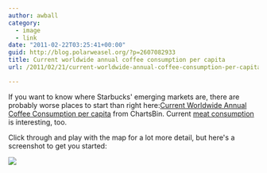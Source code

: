 ```yaml
---
author: awball
category:
  - image
  - link
date: "2011-02-22T03:25:41+00:00"
guid: http://blog.polarweasel.org/?p=2607082933
title: Current worldwide annual coffee consumption per capita
url: /2011/02/21/current-worldwide-annual-coffee-consumption-per-capita/

---
```

If you want to know where Starbucks' emerging markets are, there are probably worse places to start than right here:[Current Worldwide Annual Coffee Consumption per capita](http://chartsbin.com/view/581) from ChartsBin. Current [meat consumption](http://chartsbin.com/view/bhy) is interesting, too.

Click through and play with the map for a lot more detail, but here's a screenshot to get you started:

![](/wp-content/uploads/2011/02/Screen-shot-2011-02-21-at-8.16.20-PM.png)
